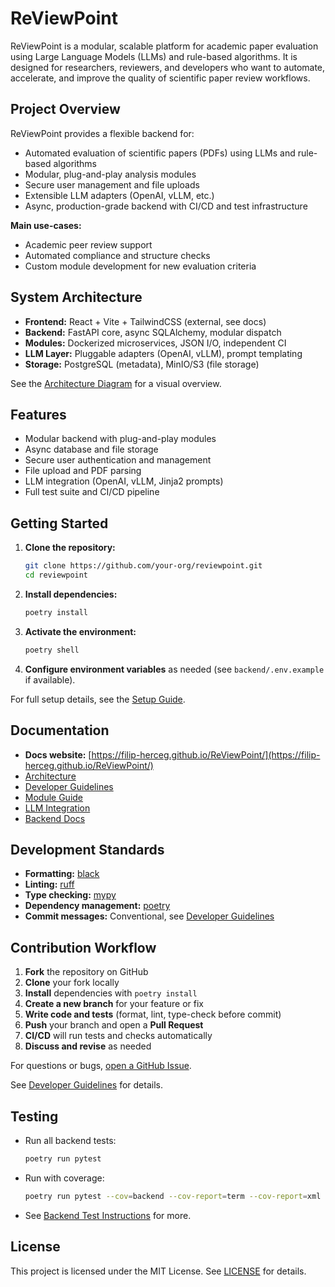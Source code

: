 # ReViewPoint

ReViewPoint is a modular, scalable platform for academic paper evaluation using Large Language Models (LLMs) and rule-based algorithms. It is designed for researchers, reviewers, and developers who want to automate, accelerate, and improve the quality of scientific paper review workflows.

## Project Overview

ReViewPoint provides a flexible backend for:
- Automated evaluation of scientific papers (PDFs) using LLMs and rule-based algorithms
- Modular, plug-and-play analysis modules
- Secure user management and file uploads
- Extensible LLM adapters (OpenAI, vLLM, etc.)
- Async, production-grade backend with CI/CD and test infrastructure

**Main use-cases:**
- Academic peer review support
- Automated compliance and structure checks
- Custom module development for new evaluation criteria

## System Architecture

- **Frontend:** React + Vite + TailwindCSS (external, see docs)
- **Backend:** FastAPI core, async SQLAlchemy, modular dispatch
- **Modules:** Dockerized microservices, JSON I/O, independent CI
- **LLM Layer:** Pluggable adapters (OpenAI, vLLM), prompt templating
- **Storage:** PostgreSQL (metadata), MinIO/S3 (file storage)

See the [Architecture Diagram](https://filip-herceg.github.io/ReViewPoint/architecture/) for a visual overview.

## Features

- Modular backend with plug-and-play modules
- Async database and file storage
- Secure user authentication and management
- File upload and PDF parsing
- LLM integration (OpenAI, vLLM, Jinja2 prompts)
- Full test suite and CI/CD pipeline

## Getting Started

1. **Clone the repository:**
   ```bash
   git clone https://github.com/your-org/reviewpoint.git
   cd reviewpoint
   ```
2. **Install dependencies:**
   ```bash
   poetry install
   ```
3. **Activate the environment:**
   ```bash
   poetry shell
   ```
4. **Configure environment variables** as needed (see `backend/.env.example` if available).

For full setup details, see the [Setup Guide](https://filip-herceg.github.io/ReViewPoint/setup/).

## Documentation

- **Docs website:** [https://filip-herceg.github.io/ReViewPoint/](https://filip-herceg.github.io/ReViewPoint/)
- [Architecture](https://filip-herceg.github.io/ReViewPoint/architecture/)
- [Developer Guidelines](https://filip-herceg.github.io/ReViewPoint/dev-guidelines/)
- [Module Guide](https://filip-herceg.github.io/ReViewPoint/module-guide/)
- [LLM Integration](https://filip-herceg.github.io/ReViewPoint/llm-integration/)
- [Backend Docs](https://filip-herceg.github.io/ReViewPoint/backend/)

## Development Standards

- **Formatting:** [black](https://black.readthedocs.io/)
- **Linting:** [ruff](https://docs.astral.sh/ruff/)
- **Type checking:** [mypy](https://mypy-lang.org/)
- **Dependency management:** [poetry](https://python-poetry.org/)
- **Commit messages:** Conventional, see [Developer Guidelines](https://filip-herceg.github.io/ReViewPoint/dev-guidelines/)

## Contribution Workflow

1. **Fork** the repository on GitHub
2. **Clone** your fork locally
3. **Install** dependencies with `poetry install`
4. **Create a new branch** for your feature or fix
5. **Write code and tests** (format, lint, type-check before commit)
6. **Push** your branch and open a **Pull Request**
7. **CI/CD** will run tests and checks automatically
8. **Discuss and revise** as needed

For questions or bugs, [open a GitHub Issue](https://github.com/filip-herceg/ReViewPoint/issues).

See [Developer Guidelines](https://filip-herceg.github.io/ReViewPoint/dev-guidelines/) for details.

## Testing

- Run all backend tests:
  ```bash
  poetry run pytest
  ```
- Run with coverage:
  ```bash
  poetry run pytest --cov=backend --cov-report=term --cov-report=xml
  ```
- See [Backend Test Instructions](https://filip-herceg.github.io/ReViewPoint/backend/test-instructions/) for more.

## License

This project is licensed under the MIT License. See [LICENSE](LICENSE) for details.
